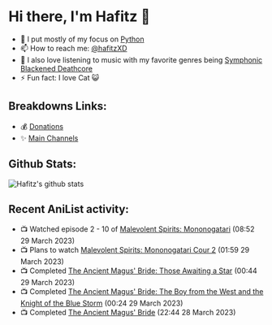 # Hi there, I'm Hafitz 👋
- 🐍 I put mostly of my focus on [Python](https://python.org)
- 📫 How to reach me: [@hafitzXD](https://t.me/hafitzXD)
- 🎵 I also love listening to music with my favorite genres being [Symphonic Blackened Deathcore](https://youtu.be/qyYmS_iBcy4)
- ⚡ Fun fact: I love Cat 😺

## Breakdowns Links:
- 💰 [Donations](https://t.me/TheBreakdowns/2)
- ✨ [Main Channels](https://t.me/TheBreakdowns)

## Github Stats:
![Hafitz's github stats](https://github-readme-stats.vercel.app/api?username=breakdowns&show_icons=true&count_private=true&bg_color=00000000&text_color=777)

## Recent AniList activity:
<!-- ANILIST_ACTIVITY:start -->

-   📺 Watched episode 2 - 10 of [Malevolent Spirits: Mononogatari](https://anilist.co/anime/141785) (08:52 29 March 2023)
-   📺 Plans to watch [Malevolent Spirits: Mononogatari Cour 2](https://anilist.co/anime/163205) (01:59 29 March 2023)
-   📺 Completed [The Ancient Magus' Bride: Those Awaiting a Star](https://anilist.co/anime/21688) (00:44 29 March 2023)
-   📺 Completed [The Ancient Magus' Bride: The Boy from the West and the Knight of the Blue Storm](https://anilist.co/anime/130713) (00:24 29 March 2023)
-   📺 Completed [The Ancient Magus' Bride](https://anilist.co/anime/98436) (22:44 28 March 2023)

<!-- ANILIST_ACTIVITY:end -->
